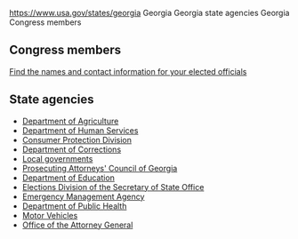 

https://www.usa.gov/states/georgia
Georgia
Georgia state agencies
Georgia Congress members

Congress members
----------------

[Find the names and contact information for your elected officials](https://www.usa.gov/elected-officials)

State agencies
--------------

* [Department of Agriculture](https://www.agr.georgia.gov/)
* [Department of Human Services](https://dhs.georgia.gov/)
* [Consumer Protection Division](https://consumer.georgia.gov/)
* [Department of Corrections](https://gdc.georgia.gov/)
* [Local governments](https://www.gacities.com/Directories/Member-Cities.aspx)
* [Prosecuting Attorneys' Council of Georgia](https://pacga.org/)
* [Department of Education](https://www.gadoe.org/Pages/Home.aspx)
* [Elections Division of the Secretary of State Office](https://sos.ga.gov/elections-division-georgia-secretary-states-office)
* [Emergency Management Agency](https://gema.georgia.gov/)
* [Department of Public Health](https://dph.georgia.gov/)
* [Motor Vehicles](https://dds.georgia.gov/)
* [Office of the Attorney General](https://law.georgia.gov/)
